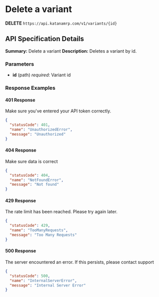# Delete a variant

**DELETE** `https://api.katanamrp.com/v1/variants/{id}`

## API Specification Details

**Summary:** Delete a variant **Description:** Deletes a variant by id.

### Parameters

- **id** (path) *required*: Variant id

### Response Examples

#### 401 Response

Make sure you've entered your API token correctly.

```json
{
  "statusCode": 401,
  "name": "UnauthorizedError",
  "message": "Unauthorized"
}
```

#### 404 Response

Make sure data is correct

```json
{
  "statusCode": 404,
  "name": "NotFoundError",
  "message": "Not found"
}
```

#### 429 Response

The rate limit has been reached. Please try again later.

```json
{
  "statusCode": 429,
  "name": "TooManyRequests",
  "message": "Too Many Requests"
}
```

#### 500 Response

The server encountered an error. If this persists, please contact support

```json
{
  "statusCode": 500,
  "name": "InternalServerError",
  "message": "Internal Server Error"
}
```
